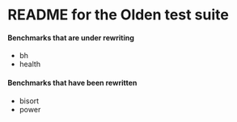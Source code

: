 # README for the Olden test suite

#### Benchmarks that are under rewriting
- bh
- health

#### Benchmarks that have been rewritten
- bisort
- power
